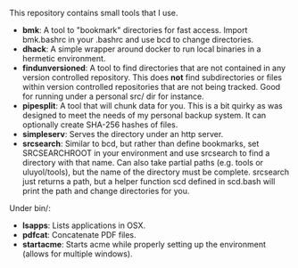 This repository contains small tools that I use.

* **bmk**: A tool to "bookmark" directories for fast access. Import bmk.bashrc in your .bashrc and use bcd to change directories.
* **dhack**: A simple wrapper around docker to run local binaries in a hermetic environment.
* **findunversioned**: A tool to find directories that are not contained in any version controlled repository. This does **not** find subdirectories or files within version controlled repositories that are not being tracked. Good for running under a personal src/ dir for instance.
* **pipesplit**: A tool that will chunk data for you. This is a bit quirky as was designed to meet the needs of my personal backup system. It can optionally create SHA-256 hashes of files.
* **simpleserv**: Serves the directory under an http server.
* **srcsearch**: Similar to bcd, but rather than define bookmarks, set SRCSEARCHROOT in your environment and use srcsearch to find a directory with that name. Can also take partial paths (e.g. tools or uluyol/tools), but the name of the directory must be complete. srcsearch just returns a path, but a helper function scd defined in scd.bash will print the path and change directories for you.

Under bin/:

* **lsapps**: Lists applications in OSX.
* **pdfcat**: Concatenate PDF files.
* **startacme**: Starts acme while properly setting up the environment (allows for multiple windows).
